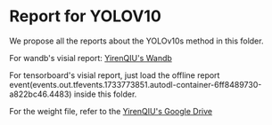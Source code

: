 # Report for YOLOV10

We propose all the reports about the YOLOv10s method in this folder. 

For wandb's visial report: [YirenQIU's Wandb](https://api.wandb.ai/links/qianlian/bsdkgtme)

For tensorboard's visial report, just load the offline report event(events.out.tfevents.1733773851.autodl-container-6ff8489730-a822bc46.4483) inside this folder.

For the weight file, refer to the [YirenQIU's Google Drive](https://drive.google.com/file/d/1ObA759lylWEI_69TDmNZEn7CpC4x0Xto/view?usp=sharing) 
